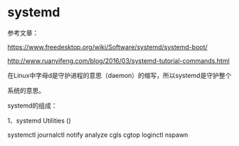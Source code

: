 # 				systemd

参考文章：

https://www.freedesktop.org/wiki/Software/systemd/systemd-boot/

http://www.ruanyifeng.com/blog/2016/03/systemd-tutorial-commands.html



在Linux中字母d是守护进程的意思（daemon）的缩写，所以systemd是守护整个

系统的意思。



systemd的组成：

1、systemd Utilities ()

systemctl    journalctl   notify	analyze	cgls	cgtop	loginctl 	nspawn







